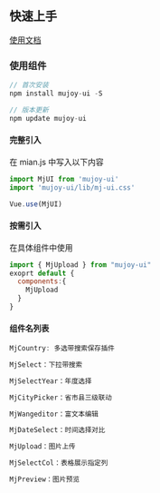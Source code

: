 ## 快速上手
[使用文档](http://antprovue.components.miaoju.cn/start)
### 使用组件

```js
// 首次安装
npm install mujoy-ui -S

// 版本更新
npm update mujoy-ui
```

#### 完整引入

在 mian.js 中写入以下内容

```js
import MjUI from 'mujoy-ui'
import 'mujoy-ui/lib/mj-ui.css'

Vue.use(MjUI)
```

#### 按需引入

在具体组件中使用

```js
import { MjUpload } from "mujoy-ui"
exoprt default {
  components:{
    MjUpload
  }
}
```

#### 组件名列表

```js
MjCountry: 多选带搜索保存插件

MjSelect：下拉带搜索

MjSelectYear：年度选择

MjCityPicker：省市县三级联动

MjWangeditor：富文本编辑

MjDateSelect：时间选择对比

MjUpload：图片上传

MjSelectCol：表格展示指定列

MjPreview：图片预览

```
